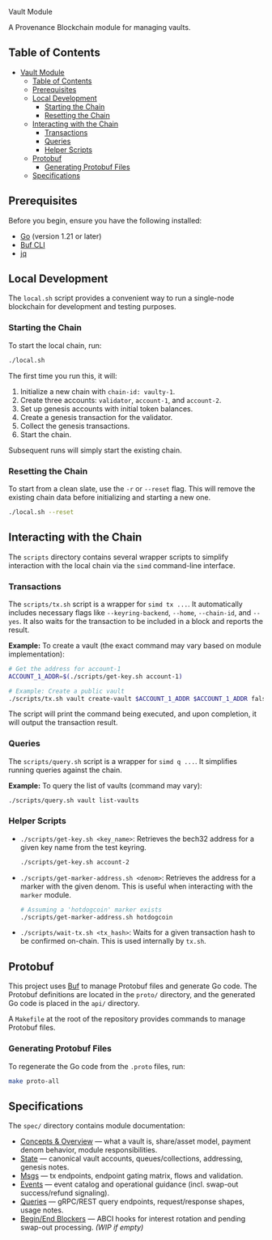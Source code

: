  Vault Module

A Provenance Blockchain module for managing vaults.

## Table of Contents

- [Vault Module](#vault-module)
  - [Table of Contents](#table-of-contents)
  - [Prerequisites](#prerequisites)
  - [Local Development](#local-development)
    - [Starting the Chain](#starting-the-chain)
    - [Resetting the Chain](#resetting-the-chain)
  - [Interacting with the Chain](#interacting-with-the-chain)
    - [Transactions](#transactions)
    - [Queries](#queries)
    - [Helper Scripts](#helper-scripts)
  - [Protobuf](#protobuf)
    - [Generating Protobuf Files](#generating-protobuf-files)
  - [Specifications](#specifications)

## Prerequisites

Before you begin, ensure you have the following installed:

- [Go](https://go.dev/doc/install) (version 1.21 or later)
- [Buf CLI](https://buf.build/docs/installation)
- [jq](https://jqlang.github.io/jq/download/)

## Local Development

The `local.sh` script provides a convenient way to run a single-node blockchain for development and testing purposes.

### Starting the Chain

To start the local chain, run:

```bash
./local.sh
```

The first time you run this, it will:

1. Initialize a new chain with `chain-id: vaulty-1`.
2. Create three accounts: `validator`, `account-1`, and `account-2`.
3. Set up genesis accounts with initial token balances.
4. Create a genesis transaction for the validator.
5. Collect the genesis transactions.
6. Start the chain.

Subsequent runs will simply start the existing chain.

### Resetting the Chain

To start from a clean slate, use the `-r` or `--reset` flag. This will remove the existing chain data before initializing and starting a new one.

```bash
./local.sh --reset
```

## Interacting with the Chain

The `scripts` directory contains several wrapper scripts to simplify interaction with the local chain via the `simd` command-line interface.

### Transactions

The `scripts/tx.sh` script is a wrapper for `simd tx ...`. It automatically includes necessary flags like `--keyring-backend`, `--home`, `--chain-id`, and `--yes`. It also waits for the transaction to be included in a block and reports the result.

**Example:** To create a vault (the exact command may vary based on module implementation):

```bash
# Get the address for account-1
ACCOUNT_1_ADDR=$(./scripts/get-key.sh account-1)

# Example: Create a public vault
./scripts/tx.sh vault create-vault $ACCOUNT_1_ADDR $ACCOUNT_1_ADDR false --from account-1
```

The script will print the command being executed, and upon completion, it will output the transaction result.

### Queries

The `scripts/query.sh` script is a wrapper for `simd q ...`. It simplifies running queries against the chain.

**Example:** To query the list of vaults (command may vary):

```bash
./scripts/query.sh vault list-vaults
```

### Helper Scripts

- `./scripts/get-key.sh <key_name>`: Retrieves the bech32 address for a given key name from the test keyring.

    ```bash
    ./scripts/get-key.sh account-2
    ```

- `./scripts/get-marker-address.sh <denom>`: Retrieves the address for a marker with the given denom. This is useful when interacting with the `marker` module.

    ```bash
    # Assuming a 'hotdogcoin' marker exists
    ./scripts/get-marker-address.sh hotdogcoin
    ```

- `./scripts/wait-tx.sh <tx_hash>`: Waits for a given transaction hash to be confirmed on-chain. This is used internally by `tx.sh`.

## Protobuf

This project uses [Buf](https://buf.build) to manage Protobuf files and generate Go code. The Protobuf definitions are located in the `proto/` directory, and the generated Go code is placed in the `api/` directory.

A `Makefile` at the root of the repository provides commands to manage Protobuf files.

### Generating Protobuf Files

To regenerate the Go code from the `.proto` files, run:

```bash
make proto-all
```

## Specifications

The `spec/` directory contains module documentation:

- [Concepts & Overview](spec/01_concepts.md) — what a vault is, share/asset model, payment denom behavior, module responsibilities.
- [State](spec/02_state.md) — canonical vault accounts, queues/collections, addressing, genesis notes.
- [Msgs](spec/03_messages.md) — tx endpoints, endpoint gating matrix, flows and validation.
- [Events](spec/04_events.md) — event catalog and operational guidance (incl. swap-out success/refund signaling).
- [Queries](spec/05_queries.md) — gRPC/REST query endpoints, request/response shapes, usage notes.
- [Begin/End Blockers](spec/06_blocker.md) — ABCI hooks for interest rotation and pending swap-out processing. *(WIP if empty)*
